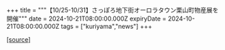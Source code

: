 +++
title = """【10/25-10/31】さっぽろ地下街オーロラタウン栗山町物産展を開催"""
date = 2024-10-21T08:00:00.000Z
expiryDate = 2024-10-21T08:00:00.000Z
tags = ["kuriyama","news"]
+++


[[source]](https://www.town.kuriyama.hokkaido.jp/soshiki/53/19588.html)
